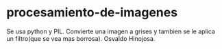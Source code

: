 procesamiento-de-imagenes
=========================

Se usa python y PIL.
Convierte una imagen a grises y tambien se le aplica un filtro(que se vea mas borrosa).
Osvaldo Hinojosa. 